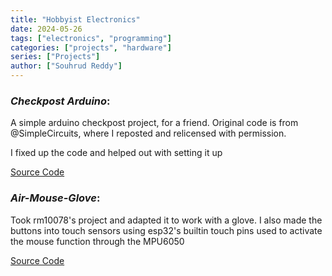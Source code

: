 ```yaml
---
title: "Hobbyist Electronics"
date: 2024-05-26
tags: ["electronics", "programming"]
categories: ["projects", "hardware"]
series: ["Projects"]
author: ["Souhrud Reddy"]
---
```


### *Checkpost Arduino*:
A simple arduino checkpost project, for a friend. Original code is from @SimpleCircuits, where I reposted and relicensed with permission. 

I fixed up the code and helped out with setting it up

[Source Code](https://github.com/sounddrill31/Checkpost-Arduino)

### *Air-Mouse-Glove*:
Took rm10078's project and adapted it to work with a glove. I also made the buttons into touch sensors using esp32's builtin touch pins used to activate the mouse function through the MPU6050

[Source Code](https://github.com/sounddrill31/Air-Mouse-Glove)

